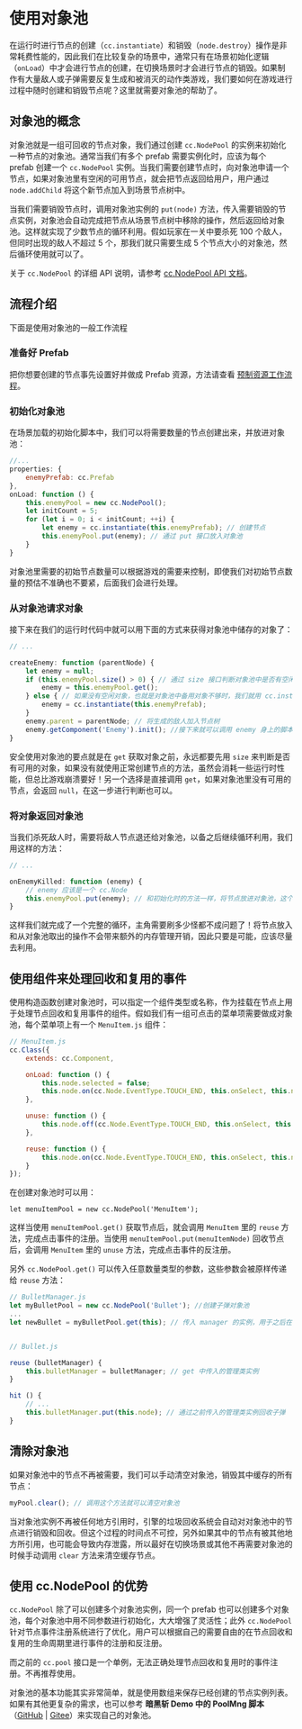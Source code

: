 # 使用对象池

在运行时进行节点的创建（`cc.instantiate`）和销毁（`node.destroy`）操作是非常耗费性能的，因此我们在比较复杂的场景中，通常只有在场景初始化逻辑（`onLoad`）中才会进行节点的创建，在切换场景时才会进行节点的销毁。如果制作有大量敌人或子弹需要反复生成和被消灭的动作类游戏，我们要如何在游戏进行过程中随时创建和销毁节点呢？这里就需要对象池的帮助了。

## 对象池的概念

对象池就是一组可回收的节点对象，我们通过创建 `cc.NodePool` 的实例来初始化一种节点的对象池。通常当我们有多个 prefab 需要实例化时，应该为每个 prefab 创建一个 `cc.NodePool` 实例。当我们需要创建节点时，向对象池申请一个节点，如果对象池里有空闲的可用节点，就会把节点返回给用户，用户通过 `node.addChild` 将这个新节点加入到场景节点树中。

当我们需要销毁节点时，调用对象池实例的 `put(node)` 方法，传入需要销毁的节点实例，对象池会自动完成把节点从场景节点树中移除的操作，然后返回给对象池。这样就实现了少数节点的循环利用。假如玩家在一关中要杀死 100 个敌人，但同时出现的敌人不超过 5 个，那我们就只需要生成 5 个节点大小的对象池，然后循环使用就可以了。

关于 `cc.NodePool` 的详细 API 说明，请参考 [cc.NodePool API 文档](../../../api/zh/classes/NodePool.html)。

## 流程介绍

下面是使用对象池的一般工作流程

### 准备好 Prefab

把你想要创建的节点事先设置好并做成 Prefab 资源，方法请查看 [预制资源工作流程](../asset-workflow/prefab.md)。

### 初始化对象池

在场景加载的初始化脚本中，我们可以将需要数量的节点创建出来，并放进对象池：

```js
//...
properties: {
    enemyPrefab: cc.Prefab
},
onLoad: function () {
    this.enemyPool = new cc.NodePool();
    let initCount = 5;
    for (let i = 0; i < initCount; ++i) {
        let enemy = cc.instantiate(this.enemyPrefab); // 创建节点
        this.enemyPool.put(enemy); // 通过 put 接口放入对象池
    }
}
```

对象池里需要的初始节点数量可以根据游戏的需要来控制，即使我们对初始节点数量的预估不准确也不要紧，后面我们会进行处理。

### 从对象池请求对象

接下来在我们的运行时代码中就可以用下面的方式来获得对象池中储存的对象了：

```js
// ...

createEnemy: function (parentNode) {
    let enemy = null;
    if (this.enemyPool.size() > 0) { // 通过 size 接口判断对象池中是否有空闲的对象
        enemy = this.enemyPool.get();
    } else { // 如果没有空闲对象，也就是对象池中备用对象不够时，我们就用 cc.instantiate 重新创建
        enemy = cc.instantiate(this.enemyPrefab);
    }
    enemy.parent = parentNode; // 将生成的敌人加入节点树
    enemy.getComponent('Enemy').init(); //接下来就可以调用 enemy 身上的脚本进行初始化
}
```

安全使用对象池的要点就是在 `get` 获取对象之前，永远都要先用 `size` 来判断是否有可用的对象，如果没有就使用正常创建节点的方法，虽然会消耗一些运行时性能，但总比游戏崩溃要好！另一个选择是直接调用 `get`，如果对象池里没有可用的节点，会返回 `null`，在这一步进行判断也可以。

### 将对象返回对象池

当我们杀死敌人时，需要将敌人节点退还给对象池，以备之后继续循环利用，我们用这样的方法：

```js
// ...

onEnemyKilled: function (enemy) {
    // enemy 应该是一个 cc.Node
    this.enemyPool.put(enemy); // 和初始化时的方法一样，将节点放进对象池，这个方法会同时调用节点的 removeFromParent
}
```

这样我们就完成了一个完整的循环，主角需要刷多少怪都不成问题了！将节点放入和从对象池取出的操作不会带来额外的内存管理开销，因此只要是可能，应该尽量去利用。

## 使用组件来处理回收和复用的事件

使用构造函数创建对象池时，可以指定一个组件类型或名称，作为挂载在节点上用于处理节点回收和复用事件的组件。假如我们有一组可点击的菜单项需要做成对象池，每个菜单项上有一个 `MenuItem.js` 组件：

```js
// MenuItem.js
cc.Class({
    extends: cc.Component,

    onLoad: function () {
        this.node.selected = false;
        this.node.on(cc.Node.EventType.TOUCH_END, this.onSelect, this.node);
    },

    unuse: function () {
        this.node.off(cc.Node.EventType.TOUCH_END, this.onSelect, this.node);
    },

    reuse: function () {
        this.node.on(cc.Node.EventType.TOUCH_END, this.onSelect, this.node);
    }
});
```

在创建对象池时可以用：

`let menuItemPool = new cc.NodePool('MenuItem');`

这样当使用 `menuItemPool.get()` 获取节点后，就会调用 `MenuItem` 里的 `reuse` 方法，完成点击事件的注册。当使用 `menuItemPool.put(menuItemNode)` 回收节点后，会调用 `MenuItem` 里的 `unuse` 方法，完成点击事件的反注册。

另外 `cc.NodePool.get()` 可以传入任意数量类型的参数，这些参数会被原样传递给 `reuse` 方法：

```js
// BulletManager.js
let myBulletPool = new cc.NodePool('Bullet'); //创建子弹对象池
...
let newBullet = myBulletPool.get(this); // 传入 manager 的实例，用于之后在子弹脚本中回收子弹


// Bullet.js

reuse (bulletManager) {
    this.bulletManager = bulletManager; // get 中传入的管理类实例
}

hit () {
    // ...
    this.bulletManager.put(this.node); // 通过之前传入的管理类实例回收子弹
}
```

## 清除对象池

如果对象池中的节点不再被需要，我们可以手动清空对象池，销毁其中缓存的所有节点：

```js
myPool.clear(); // 调用这个方法就可以清空对象池
```

当对象池实例不再被任何地方引用时，引擎的垃圾回收系统会自动对对象池中的节点进行销毁和回收。但这个过程的时间点不可控，另外如果其中的节点有被其他地方所引用，也可能会导致内存泄露，所以最好在切换场景或其他不再需要对象池的时候手动调用 `clear` 方法来清空缓存节点。

## 使用 cc.NodePool 的优势

`cc.NodePool` 除了可以创建多个对象池实例，同一个 prefab 也可以创建多个对象池，每个对象池中用不同参数进行初始化，大大增强了灵活性；此外 `cc.NodePool` 针对节点事件注册系统进行了优化，用户可以根据自己的需要自由的在节点回收和复用的生命周期里进行事件的注册和反注册。

而之前的 `cc.pool` 接口是一个单例，无法正确处理节点回收和复用时的事件注册。不再推荐使用。

对象池的基本功能其实非常简单，就是使用数组来保存已经创建的节点实例列表。如果有其他更复杂的需求，也可以参考 **暗黑斩 Demo 中的 PoolMng 脚本**（[GitHub](https://github.com/cocos-creator/tutorial-dark-slash/blob/master/assets/scripts/PoolMng.js) | [Gitee](https://gitee.com/mirrors_cocos-creator/tutorial-dark-slash/blob/master/assets/scripts/PoolMng.js)）来实现自己的对象池。
